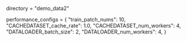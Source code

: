 directory = "demo_data2"

performance_configs = {
    "train_patch_nums": 10,
    "CACHEDATASET_cache_rate": 1.0,
    "CACHEDATASET_num_workers": 4,
    "DATALOADER_batch_size": 2,
    "DATALOADER_num_workers": 4,
}